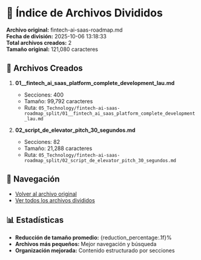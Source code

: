 # 📁 Índice de Archivos Divididos

**Archivo original:** fintech-ai-saas-roadmap.md  
**Fecha de división:** 2025-10-06 13:18:33  
**Total archivos creados:** 2  
**Tamaño original:** 121,080 caracteres  

## 📄 Archivos Creados

1. **01__fintech_ai_saas_platform_complete_development_lau.md**
   - Secciones: 400
   - Tamaño: 99,792 caracteres
   - Ruta: `05_Technology/fintech-ai-saas-roadmap_split/01__fintech_ai_saas_platform_complete_development_lau.md`

2. **02_script_de_elevator_pitch_30_segundos.md**
   - Secciones: 82
   - Tamaño: 21,288 caracteres
   - Ruta: `05_Technology/fintech-ai-saas-roadmap_split/02_script_de_elevator_pitch_30_segundos.md`


## 🔗 Navegación

- [Volver al archivo original](../fintech-ai-saas-roadmap.md)
- [Ver todos los archivos divididos](./)

## 📊 Estadísticas

- **Reducción de tamaño promedio:** {reduction_percentage:.1f}%
- **Archivos más pequeños:** Mejor navegación y búsqueda
- **Organización mejorada:** Contenido estructurado por secciones
